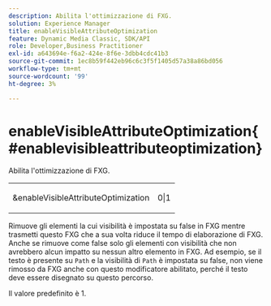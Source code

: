 ```yaml
---
description: Abilita l'ottimizzazione di FXG.
solution: Experience Manager
title: enableVisibleAttributeOptimization
feature: Dynamic Media Classic, SDK/API
role: Developer,Business Practitioner
exl-id: a643694e-f6a2-424e-8f6e-3dbb4cdc41b3
source-git-commit: 1ec8b59f442eb96c6c3f5f1405d57a38a86bd056
workflow-type: tm+mt
source-wordcount: '99'
ht-degree: 3%

---
```


# enableVisibleAttributeOptimization{#enablevisibleattributeoptimization}

Abilita l&#39;ottimizzazione di FXG.

<table id="simpletable_FDE0D8786BC747AF87A336452500E695"> 
 <tr class="strow"> 
  <td class="stentry"> <p><span class="codeph"> &amp;enableVisibleAttributeOptimization</span> </p> </td> 
  <td class="stentry"> <p>0|1 </p></td> 
 </tr> 
</table>

Rimuove gli elementi la cui visibilità è impostata su false in FXG mentre trasmetti questo FXG che a sua volta riduce il tempo di elaborazione di FXG. Anche se rimuove come false solo gli elementi con visibilità che non avrebbero alcun impatto su nessun altro elemento in FXG. Ad esempio, se il testo è presente su `Path` e la visibilità di `Path` è impostata su false, non viene rimosso da FXG anche con questo modificatore abilitato, perché il testo deve essere disegnato su questo percorso.

Il valore predefinito è 1.
